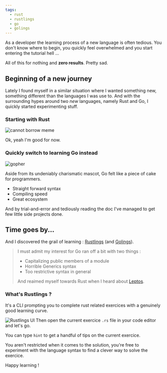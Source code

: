 ```yaml
---
tags:
  - rust
  - rustlings
  - go
  - golings
---
```


As a developer the learning process of a new language is often tedious.
You don't know where to begin, you quickly feel overwhelmed and you start entering the tutorial hell ... 

All of this for nothing and **zero results**.
Pretty sad.

## Beginning of a new journey
Lately I found myself in a similar situation where I wanted something new, something different than the languages I was use to. 
And with the surrounding hypes around two *new* languages, namely Rust and Go, I quickly started experimenting stuff. 

### Starting with Rust
![cannot borrow meme](https://preview.redd.it/n8hoznp8fu871.jpg?width=960&crop=smart&auto=webp&v=enabled&s=107b5e9c97cb986771592cb25b76a873cece2442)

Ok, yeah I'm good for now.

### Quickly switch to learning Go instead
![gopher](https://go.dev/blog/gopher/header.jpg)

Aside from its undeniably charismatic mascot, Go felt like a piece of cake for programmers.
- Straight forward syntax
- Compiling speed
- Great ecosystem

And by trial-and-error and tediously reading the doc I've managed to get few little side projects done.

## Time goes by...
And I discovered the grail of learning : [Rustlings](https://github.com/rust-lang/rustlings) (and [Golings](https://github.com/mauricioabreu/golings)).

>I must admit my interest for Go ran off a bit with two things : 
>* Capitalizing public members of a module
>* Horrible Generics syntax
>* Too restrictive syntax in general
>
>And reaimed myself towards Rust when I heard about [Leptos](https://github.com/leptos-rs/leptos).

### What's Rustlings ?
It's a CLI prompting you to complete rust related exercices with a genuinely good learning curve.

![Rustlings UI](https://brtheo.dev/blog-pictures/rustilings-ui.png)
Then open the current exercice `.rs` file in your code editor and let's go.

You can type `hint` to get a handful of tips on the current exercice.

You aren't restricted when it comes to the solution, you're free to experiment with the language syntax to find a clever way to solve the exercice. 

Happy learning ! 